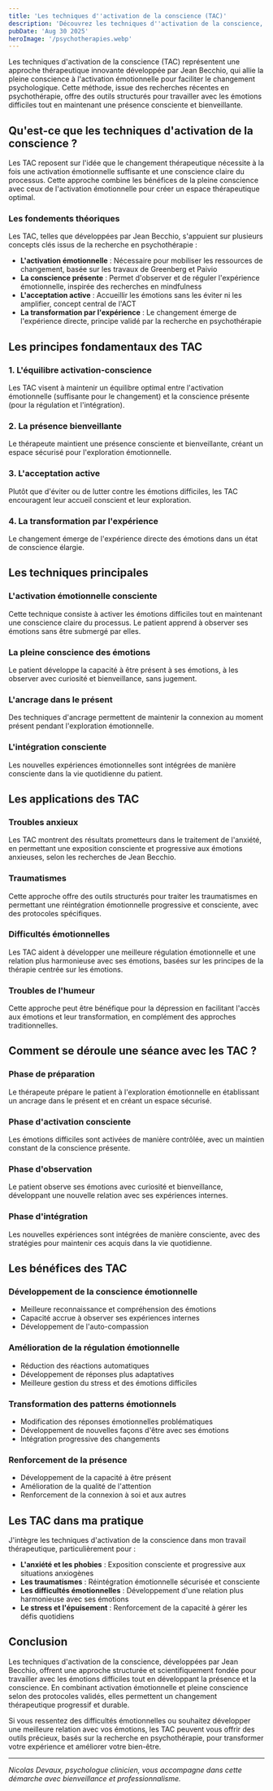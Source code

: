 ```yaml
---
title: 'Les techniques d''activation de la conscience (TAC)'
description: 'Découvrez les techniques d''activation de la conscience, une approche innovante qui combine pleine conscience et activation émotionnelle pour faciliter le changement thérapeutique.'
pubDate: 'Aug 30 2025'
heroImage: '/psychotherapies.webp'
---
```


Les techniques d'activation de la conscience (TAC) représentent une approche thérapeutique innovante développée par Jean Becchio, qui allie la pleine conscience à l'activation émotionnelle pour faciliter le changement psychologique. Cette méthode, issue des recherches récentes en psychothérapie, offre des outils structurés pour travailler avec les émotions difficiles tout en maintenant une présence consciente et bienveillante.

## Qu'est-ce que les techniques d'activation de la conscience ?

Les TAC reposent sur l'idée que le changement thérapeutique nécessite à la fois une activation émotionnelle suffisante et une conscience claire du processus. Cette approche combine les bénéfices de la pleine conscience avec ceux de l'activation émotionnelle pour créer un espace thérapeutique optimal.

### Les fondements théoriques

Les TAC, telles que développées par Jean Becchio, s'appuient sur plusieurs concepts clés issus de la recherche en psychothérapie :

- **L'activation émotionnelle** : Nécessaire pour mobiliser les ressources de changement, basée sur les travaux de Greenberg et Paivio
- **La conscience présente** : Permet d'observer et de réguler l'expérience émotionnelle, inspirée des recherches en mindfulness
- **L'acceptation active** : Accueillir les émotions sans les éviter ni les amplifier, concept central de l'ACT
- **La transformation par l'expérience** : Le changement émerge de l'expérience directe, principe validé par la recherche en psychothérapie

## Les principes fondamentaux des TAC

### 1. L'équilibre activation-conscience
Les TAC visent à maintenir un équilibre optimal entre l'activation émotionnelle (suffisante pour le changement) et la conscience présente (pour la régulation et l'intégration).

### 2. La présence bienveillante
Le thérapeute maintient une présence consciente et bienveillante, créant un espace sécurisé pour l'exploration émotionnelle.

### 3. L'acceptation active
Plutôt que d'éviter ou de lutter contre les émotions difficiles, les TAC encouragent leur accueil conscient et leur exploration.

### 4. La transformation par l'expérience
Le changement émerge de l'expérience directe des émotions dans un état de conscience élargie.

## Les techniques principales

### L'activation émotionnelle consciente
Cette technique consiste à activer les émotions difficiles tout en maintenant une conscience claire du processus. Le patient apprend à observer ses émotions sans être submergé par elles.

### La pleine conscience des émotions
Le patient développe la capacité à être présent à ses émotions, à les observer avec curiosité et bienveillance, sans jugement.

### L'ancrage dans le présent
Des techniques d'ancrage permettent de maintenir la connexion au moment présent pendant l'exploration émotionnelle.

### L'intégration consciente
Les nouvelles expériences émotionnelles sont intégrées de manière consciente dans la vie quotidienne du patient.

## Les applications des TAC

### Troubles anxieux
Les TAC montrent des résultats prometteurs dans le traitement de l'anxiété, en permettant une exposition consciente et progressive aux émotions anxieuses, selon les recherches de Jean Becchio.

### Traumatismes
Cette approche offre des outils structurés pour traiter les traumatismes en permettant une réintégration émotionnelle progressive et consciente, avec des protocoles spécifiques.

### Difficultés émotionnelles
Les TAC aident à développer une meilleure régulation émotionnelle et une relation plus harmonieuse avec ses émotions, basées sur les principes de la thérapie centrée sur les émotions.

### Troubles de l'humeur
Cette approche peut être bénéfique pour la dépression en facilitant l'accès aux émotions et leur transformation, en complément des approches traditionnelles.

## Comment se déroule une séance avec les TAC ?

### Phase de préparation
Le thérapeute prépare le patient à l'exploration émotionnelle en établissant un ancrage dans le présent et en créant un espace sécurisé.

### Phase d'activation consciente
Les émotions difficiles sont activées de manière contrôlée, avec un maintien constant de la conscience présente.

### Phase d'observation
Le patient observe ses émotions avec curiosité et bienveillance, développant une nouvelle relation avec ses expériences internes.

### Phase d'intégration
Les nouvelles expériences sont intégrées de manière consciente, avec des stratégies pour maintenir ces acquis dans la vie quotidienne.

## Les bénéfices des TAC

### Développement de la conscience émotionnelle
- Meilleure reconnaissance et compréhension des émotions
- Capacité accrue à observer ses expériences internes
- Développement de l'auto-compassion

### Amélioration de la régulation émotionnelle
- Réduction des réactions automatiques
- Développement de réponses plus adaptatives
- Meilleure gestion du stress et des émotions difficiles

### Transformation des patterns émotionnels
- Modification des réponses émotionnelles problématiques
- Développement de nouvelles façons d'être avec ses émotions
- Intégration progressive des changements

### Renforcement de la présence
- Développement de la capacité à être présent
- Amélioration de la qualité de l'attention
- Renforcement de la connexion à soi et aux autres

## Les TAC dans ma pratique

J'intègre les techniques d'activation de la conscience dans mon travail thérapeutique, particulièrement pour :

- **L'anxiété et les phobies** : Exposition consciente et progressive aux situations anxiogènes
- **Les traumatismes** : Réintégration émotionnelle sécurisée et consciente
- **Les difficultés émotionnelles** : Développement d'une relation plus harmonieuse avec ses émotions
- **Le stress et l'épuisement** : Renforcement de la capacité à gérer les défis quotidiens

## Conclusion

Les techniques d'activation de la conscience, développées par Jean Becchio, offrent une approche structurée et scientifiquement fondée pour travailler avec les émotions difficiles tout en développant la présence et la conscience. En combinant activation émotionnelle et pleine conscience selon des protocoles validés, elles permettent un changement thérapeutique progressif et durable.

Si vous ressentez des difficultés émotionnelles ou souhaitez développer une meilleure relation avec vos émotions, les TAC peuvent vous offrir des outils précieux, basés sur la recherche en psychothérapie, pour transformer votre expérience et améliorer votre bien-être.

---

*Nicolas Devaux, psychologue clinicien, vous accompagne dans cette démarche avec bienveillance et professionnalisme.*
